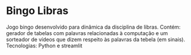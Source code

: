 # Bingo Libras

Jogo bingo desenvolvido para dinâmica da disciplina de libras.
Contém: gerador de tabelas com palavras relacionadas à computação e um sorteador de vídeos que dizem respeito às palavras da tebela (em sinais).
Tecnologias: Python e streamlit
